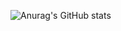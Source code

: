 ![Anurag's GitHub stats](https://github-readme-stats.vercel.app/api?username=NxstDev&show_icons=true&theme=dark)
